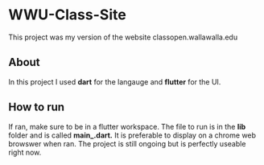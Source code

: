 # WWU-Class-Site

This project was my version of the website classopen.wallawalla.edu 

## About 
In this project I used **dart** for the langauge and **flutter** for the UI. 

## How to run
If ran, make sure to be in a flutter workspace. The file to run is in the **lib** folder and is called **main_.dart.** It is preferable to display on a chrome web browswer when ran. The project is still ongoing but is perfectly useable right now.
